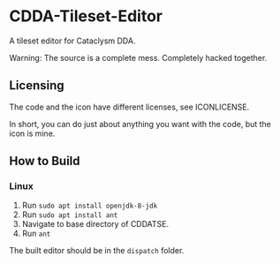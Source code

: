 # CDDA-Tileset-Editor

A tileset editor for Cataclysm DDA.

Warning: The source is a complete mess. Completely hacked together.


## Licensing

The code and the icon have different licenses, see ICONLICENSE.

In short, you can do just about anything you want with the code, but the icon is mine.


## How to Build

### Linux
1. Run `sudo apt install openjdk-8-jdk`
2. Run `sudo apt install ant`
3. Navigate to base directory of CDDATSE.
4. Run `ant`

The built editor should be in the `dispatch` folder.
